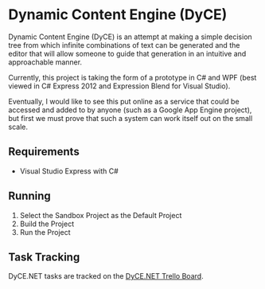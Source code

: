 # Dynamic Content Engine (DyCE) 

Dynamic Content Engine (DyCE) is an attempt at making a simple decision tree from which infinite combinations of text can be generated and the editor that will allow someone to guide that generation in an intuitive and approachable manner.

Currently, this project is taking the form of a prototype in C# and WPF (best viewed in C# Express 2012 and Expression Blend for Visual Studio).

Eventually, I would like to see this put online as a service that could be accessed and added to by anyone (such as a Google App Engine project), but first we must prove that such a system can work itself out on the small scale.

## Requirements

* Visual Studio Express with C#

## Running

1. Select the Sandbox Project as the Default Project
2. Build the Project
3. Run the Project

## Task Tracking

DyCE.NET tasks are tracked on the [DyCE.NET Trello Board](https://trello.com/board/dyce-net/512e85c1f187b3fe5100568b).
